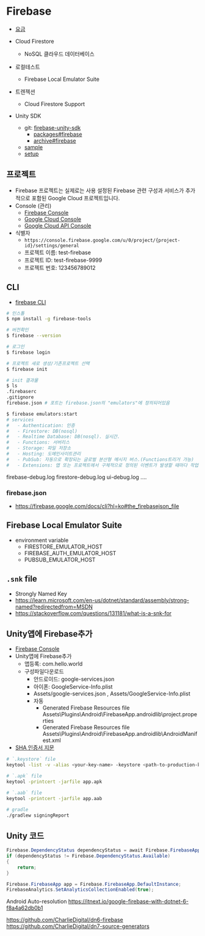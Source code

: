# Firebase

- [요금](https://firebase.google.com/pricing)

- Cloud Firestore
  - NoSQL 클라우드 데이터베이스

- 로컬테스트
  - Firebase Local Emulator Suite
- 트렌젝션
  - Cloud Firestore Support

- Unity SDK
  - git: [firebase-unity-sdk](https://github.com/firebase/firebase-unity-sdk)
    - [packages#firebase](https://developers.google.com/unity/packages#firebase)
    - [archive#firebase](https://developers.google.com/unity/archive#firebase)
  - [sample](https://github.com/firebase/quickstart-unity)
  - [setup](https://firebase.google.com/docs/unity/setup?hl=ko)

## 프로젝트

- Firebase 프로젝트는 실제로는 사용 설정된 Firebase 관련 구성과 서비스가 추가적으로 포함된 Google Cloud 프로젝트입니다.
- Console (관리)
  - [Firebase Console](https://console.firebase.google.com/)
  - [Google Cloud Console](https://console.cloud.google.com/)
  - [Google Cloud API Console](https://console.cloud.google.com/apis/)
- 식별자
  - `https://console.firebase.google.com/u/0/project/{project-id}/settings/general`
  - 프로젝트 이름: test-firebase
  - 프로젝트 ID: test-firebase-9999
  - 프로젝트 번호: 123456789012

## CLI

- [firebase CLI](https://firebase.google.com/docs/cli)

``` zsh
# 인스톨
$ npm install -g firebase-tools

# 버전확인
$ firebase --version

# 로그인
$ firebase login

# 프로젝트 새로 생성/기존프로젝트 선택
$ firebase init

# init 결과물
$ ls
.firebaserc
.gitignore
firebase.json # 포트는 firebase.json의 "emulators"에 정의되어있음

$ firebase emulators:start
# services
#   - Authentication: 인증
#   - Firestore: DB(nosql)
#   - Realtime Database: DB(nosql). 실시간.
#   - Functions: 서버리스
#   - Storage: 파일 저장소
#   - Hosting: 도메인사이트관리
#   - PubSub: 자동으로 확장되는 글로벌 분산형 메시지 버스.(Functions트리거 가능)
#   - Extensions: 앱 또는 프로젝트에서 구체적으로 정의된 이벤트가 발생할 때마다 작업을 수행하는 코드.
```

firebase-debug.log
firestore-debug.log
ui-debug.log
....

### firebase.json

- https://firebase.google.com/docs/cli?hl=ko#the_firebasejson_file

## Firebase Local Emulator Suite

- environment variable
  - FIRESTORE_EMULATOR_HOST
  - FIREBASE_AUTH_EMULATOR_HOST
  - PUBSUB_EMULATOR_HOST

## `.snk` file

- Strongly Named Key
- https://learn.microsoft.com/en-us/dotnet/standard/assembly/strong-named?redirectedfrom=MSDN
- https://stackoverflow.com/questions/131181/what-is-a-snk-for

## Unity앱에 Firebase추가

- [Firebase Console](https://console.firebase.google.com/)
- Unity앱에 Firebase추가
  - 앱등록: com.hello.world
  - 구성파일다운로드
    - 안드로이드: google-services.json
    - 아이폰: GoogleService-Info.plist
    - Assets/google-services.json , Assets/GoogleService-Info.plist
    - 자동
      - Generated Firebase Resources file Assets\Plugins\Android\FirebaseApp.androidlib\project.properties
      - Generated Firebase Resources file Assets\Plugins\Android\FirebaseApp.androidlib\AndroidManifest.xml
- [SHA 인증서 지문](https://developers.google.com/android/guides/client-auth)

``` zsh
# `.keystore` file
keytool -list -v -alias <your-key-name> -keystore <path-to-production-keystore>

# `.apk` file
keytool -printcert -jarfile app.apk

# `.aab` file
keytool -printcert -jarfile app.aab

# gradle
./gradlew signingReport
```

## Unity 코드

``` csharp
Firebase.DependencyStatus dependencyStatus = await Firebase.FirebaseApp.CheckAndFixDependenciesAsync();
if (dependencyStatus != Firebase.DependencyStatus.Available)
{
    return;
}

Firebase.FirebaseApp app = Firebase.FirebaseApp.DefaultInstance;
FirebaseAnalytics.SetAnalyticsCollectionEnabled(true);
```



Android Auto-resolution
https://itnext.io/google-firebase-with-dotnet-6-f8a4a62db0b1

https://github.com/CharlieDigital/dn6-firebase
https://github.com/CharlieDigital/dn7-source-generators